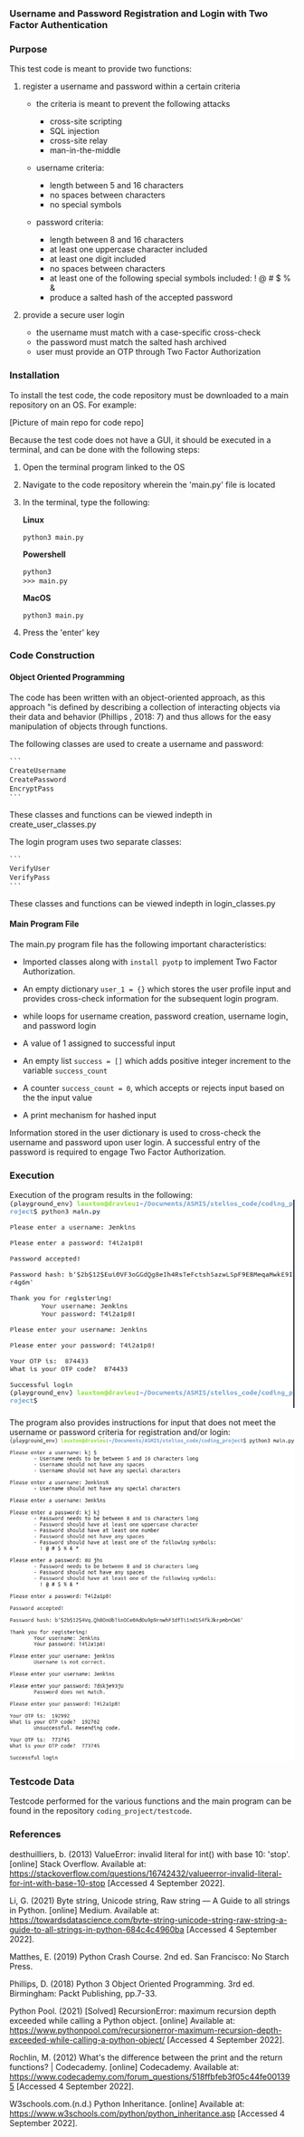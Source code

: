 
### Username and Password Registration and Login with Two Factor Authentication

### Purpose

This test code is meant to provide two functions:

1. register a username and password within a certain criteria 
    - the criteria is meant to prevent the following attacks
        - cross-site scripting
        - SQL injection
        - cross-site relay
        - man-in-the-middle

    - username criteria:
        - length between 5 and 16 characters
        - no spaces between characters
        - no special symbols

    - password criteria:
        - length between 8 and 16 characters
        - at least one uppercase character included
        - at least one digit included
        - no spaces between characters
        - at least one of the following special symbols included: ! @ # $ % &
        - produce a salted hash of the accepted password

2. provide a secure user login
    - the username must match with a case-specific cross-check
    - the password must match the salted hash archived
    - user must provide an OTP through Two Factor Authorization

### Installation

To install the test code, the code repository must be downloaded to a main repository on an OS. For example:

[Picture of main repo for code repo]

Because the test code does not have a GUI, it should be executed in a terminal, and can be done with the following steps:
1. Open the terminal program linked to the OS
2. Navigate to the code repository wherein the 'main.py' file is located
3. In the terminal, type the following:

    **Linux**
    ```
    python3 main.py
    ```
    
    **Powershell**
    ```
    python3
    >>> main.py
    ```
    
    **MacOS**
    ```
    python3 main.py
    ```
4. Press the 'enter' key

### Code Construction

#### Object Oriented Programming

The code has been written with an object-oriented approach, as this approach "is defined by describing a collection of interacting objects via their data and behavior (Phillips , 2018: 7) and thus allows for the easy manipulation of objects through functions.

The following classes are used to create a username and password:

    ```
    CreateUsername
    CreatePassword
    EncryptPass
    ```

These classes and functions can be viewed indepth in create_user_classes.py

The login program uses two separate classes:

    ```
    VerifyUser
    VerifyPass
    ```

These classes and functions can be viewed indepth in login_classes.py

#### Main Program File

The main.py program file has the following important characteristics:

- Imported classes along with `install pyotp` to implement Two Factor Authorization.

 - An empty dictionary `user_1 = {}` which stores the user profile input and provides cross-check information for the subsequent login program.

- while loops for username creation, password creation, username login, and password login

- A value of 1 assigned to successful input

- An empty list `success = []` which adds  positive integer increment to the variable `success_count`

- A counter `success_count = 0`, which accepts or rejects input based on the the input value

- A print mechanism for hashed input

Information stored in the user dictionary is used to cross-check the username and password upon user login. A successful entry of the password is required to engage Two Factor Authorization.

### Execution

Execution of the program results in the following:
![Program Snapshot](program_snapshot.png)

The program also provides instructions for input that does not meet the username or password criteria for registration and/or login:
![Criteria Snapshot](criteria_snapshot.png)

### Testcode Data

Testcode performed for the various functions and the main program can be found in the repository `coding_project/testcode`.


### References

desthuilliers, b. (2013) ValueError: invalid literal for int() with base 10: 'stop'. [online] Stack Overflow. Available at: https://stackoverflow.com/questions/16742432/valueerror-invalid-literal-for-int-with-base-10-stop [Accessed 4 September 2022].

Li, G. (2021) Byte string, Unicode string, Raw string — A Guide to all strings in Python. [online] Medium. Available at: https://towardsdatascience.com/byte-string-unicode-string-raw-string-a-guide-to-all-strings-in-python-684c4c4960ba [Accessed 4 September 2022].

Matthes, E. (2019) Python Crash Course. 2nd ed. San Francisco: No Starch Press.

Phillips, D. (2018) Python 3 Object Oriented Programming. 3rd ed. Birmingham: Packt Publishing, pp.7-33.

Python Pool. (2021) [Solved] RecursionError: maximum recursion depth exceeded while calling a Python object. [online] Available at: https://www.pythonpool.com/recursionerror-maximum-recursion-depth-exceeded-while-calling-a-python-object/ [Accessed 4 September 2022].

Rochlin, M. (2012) What's the difference between the print and the return functions? | Codecademy. [online] Codecademy. Available at: https://www.codecademy.com/forum_questions/518ffbfeb3f05c44fe001395 [Accessed 4 September 2022].

W3schools.com.(n.d.) Python Inheritance. [online] Available at: https://www.w3schools.com/python/python_inheritance.asp [Accessed 4 September 2022].
